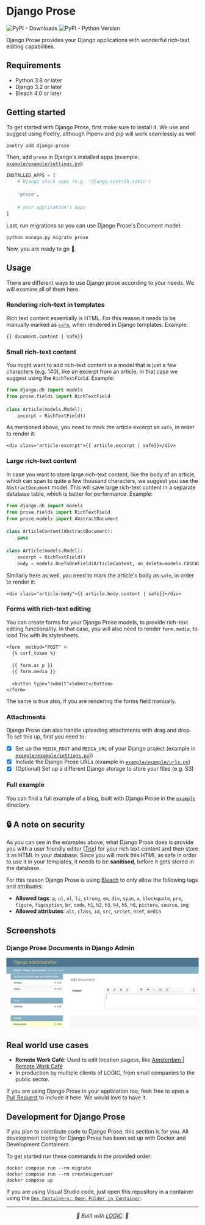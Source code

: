 # Django Prose

![PyPI - Downloads](https://img.shields.io/pypi/dw/django-prose?color=purple) ![PyPI - Python Version](https://img.shields.io/pypi/pyversions/django-prose)

Django Prose provides your Django applications with wonderful rich-text editing capabilities.

## Requirements

- Python 3.8 or later
- Django 3.2 or later
- Bleach 4.0 or later

## Getting started

To get started with Django Prose, first make sure to install it. We use and suggest using Poetry, although Pipenv and pip will work seamlessly as well

```console
poetry add django-prose
```

Then, add `prose` in Django's installed apps (example: [`example/example/settings.py`](https://github.com/withlogicco/django-prose/blob/9e24cc794eae6db48818dd15a483d106d6a99da0/example/example/settings.py#L46)):

```python
INSTALLED_APPS = [
    # Django stock apps (e.g. 'django.contrib.admin')

    'prose',

    # your application's apps
]
```

Last, run migrations so you can use Django Prose's Document model:

```
python manage.py migrate prose
```

Now, you are ready to go 🚀.

## Usage

There are different ways to use Django prose according to your needs. We will examine all of them here.

### Rendering rich-text in templates

Rich text content essentially is HTML. For this reason it needs to be manually marked as [`safe`](https://docs.djangoproject.com/en/4.2/ref/templates/builtins/#safe), when rendered in Django templates. Example:

```django
{{ document.content | safe}}
```

### Small rich-text content

You might want to add rich-text content in a model that is just a few characters (e.g. 140), like an excerpt from an article. In that case we suggest using the `RichTextField`. Example:

```py
from django.db import models
from prose.fields import RichTextField

class Article(models.Model):
    excerpt = RichTextField()
```

As mentioned above, you need to mark the article excerpt as `safe`, in order to render it:

```django
<div class="article-excerpt">{{ article.excerpt | safe}}</div>
```

### Large rich-text content

In case you want to store large rich-text content, like the body of an article, which can span to quite a few thousand characters, we suggest you use the `AbstractDocument` model. This will save large rich-text content in a separate database table, which is better for performance. Example:

```py
from django.db import models
from prose.fields import RichTextField
from prose.models import AbstractDocument

class ArticleContent(AbstractDocument):
    pass

class Article(models.Model):
    excerpt = RichTextField()
    body = models.OneToOneField(ArticleContent, on_delete=models.CASCADE)
```

Similarly here as well, you need to mark the article's body as `safe`, in order to render it:

```django
<div class="article-body">{{ article.body.content | safe}}</div>
```

### Forms with rich-text editing

You can create forms for your Django Prose models, to provide rich-text editing functionality. In that case, you will also need to render `form.media`, to load Trix with its stylesheets.

```django
<form  method="POST" >
  {% csrf_token %}
  
  {{ form.as_p }}
  {{ form.media }}
  
  <button type="submit">Submit</button>
</form>
```

The same is true also, if you are rendering the forms field manually.

### Attachments

Django Prose can also handle uploading attachments with drag and drop. To set this up, first you need to:

- [x] Set up the `MEDIA_ROOT` and `MEDIA_URL` of your Django project (example in [`example/example/settings.py`](https://github.com/withlogicco/django-prose/blob/9e24cc794eae6db48818dd15a483d106d6a99da0/example/example/settings.py#L130-L131)))
- [x] Include the Django Prose URLs (example in [`example/example/urls.py`](https://github.com/withlogicco/django-prose/blob/9e24cc794eae6db48818dd15a483d106d6a99da0/example/example/urls.py#L13-L14))
- [x] (Optional) Set up a different Django storage to store your files (e.g. S3)

### Full example

You can find a full example of a blog, built with Django Prose in the [`example`](./example/) directory.

## 🔒 A note on security

As you can see in the examples above, what Django Prose does is provide you with a user friendly editor ([Trix](https://trix-editor.org/)) for your rich text content and then store it as HTML in your database. Since you will mark this HTML as safe in order to use it in your templates, it needs to be **sanitised**, before it gets stored in the database.

For this reason Django Prose is using [Bleach](https://bleach.readthedocs.io/en/latest/) to only allow the following tags and attributes:

- **Allowed tags**: `p`, `ul`, `ol`, `li`, `strong`, `em`, `div`, `span`, `a`, `blockquote`, `pre`, `figure`, `figcaption`, `br`, `code`, `h1`, `h2`, `h3`, `h4`, `h5`, `h6`, `picture`, `source`, `img`
- **Allowed attributes**: `alt`, `class`, `id`, `src`, `srcset`, `href`, `media`

## Screenshots

### Django Prose Documents in Django Admin

![Django Prose Document in Django Admin](./docs/django-admin-prose-document.png)

## Real world use cases
- **Remote Work Café**: Used to edit location pagess, like [Amsterdam | Remote Work Café](https://remotework.cafe/locations/amsterdam/)
- In production by multiple clients of LOGIC, from small companies to the public sector.

If you are using Django Prose in your application too, feek free to open a [Pull Request](https://github.com/withlogicco/django-prose/pulls) to include it here. We would love to have it.

## Development for Django Prose

If you plan to contribute code to Django Prose, this section is for you. All development tooling for Django Prose has been set up with Docker and Development Containers.

To get started run these commands in the provided order:

```console
docker compose run --rm migrate
docker compose run --rm createsuperuser
docker compose up
```

If you are using Visual Studio code, just open this repository in a container using the [`Dev Containers: Open Folder in Container`](https://code.visualstudio.com/docs/devcontainers/containers#_quick-start-open-an-existing-folder-in-a-container).

---

<p align="center">
  <i>🦄 Built with <a href="https://withlogic.co/">LOGIC</a>. 🦄</i>
</p>
